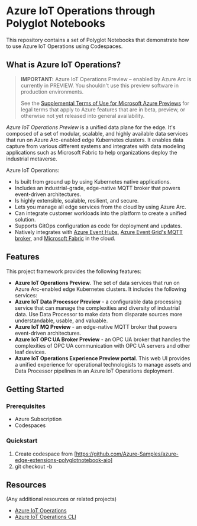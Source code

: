 # Azure IoT Operations through Polyglot Notebooks

This repository contains a set of Polyglot Notebooks that demonstrate how to use Azure IoT Operations using Codespaces.

## What is Azure IoT Operations?

> **IMPORTANT:** Azure IoT Operations Preview – enabled by Azure Arc is currently in PREVIEW.
You shouldn't use this preview software in production environments.
>
> See the [Supplemental Terms of Use for Microsoft Azure Previews](https://azure.microsoft.com/support/legal/preview-supplemental-terms/) for legal terms that apply to Azure features that are in beta, preview, or otherwise not yet released into general availability.

_Azure IoT Operations Preview_ is a unified data plane for the edge. It's composed of a set of modular, scalable, and highly available data services that run on Azure Arc-enabled edge Kubernetes clusters. It enables data capture from various different systems and integrates with data modeling applications such as Microsoft Fabric to help organizations deploy the industrial metaverse.

Azure IoT Operations:

* Is built from ground up by using Kubernetes native applications.
* Includes an industrial-grade, edge-native MQTT broker that powers event-driven architectures.
* Is highly extensible, scalable, resilient, and secure.
* Lets you manage all edge services from the cloud by using Azure Arc.
* Can integrate customer workloads into the platform to create a unified solution.
* Supports GitOps configuration as code for deployment and updates.
* Natively integrates with [Azure Event Hubs](/azure/event-hubs/azure-event-hubs-kafka-overview), [Azure Event Grid's MQTT broker](/azure/event-grid/mqtt-overview), and [Microsoft Fabric](/fabric/) in the cloud.

## Features

This project framework provides the following features:

* **Azure IoT Operations Preview**. The set of data services that run on Azure Arc-enabled edge Kubernetes clusters. It includes the following services:
* **Azure IoT Data Processor Preview** - a configurable data processing service that can manage the complexities and diversity of industrial data. Use Data Processor to make data from disparate sources more understandable, usable, and valuable.
* **Azure IoT MQ Preview** - an edge-native MQTT broker that powers event-driven architectures.
* **Azure IoT OPC UA Broker Preview** - an OPC UA broker that handles the complexities of OPC UA communication with OPC UA servers and other leaf devices.
* **Azure IoT Operations Experience Preview portal**. This web UI provides a unified experience for operational technologists to manage assets and Data Processor pipelines in an Azure IoT Operations deployment.

## Getting Started

### Prerequisites

- Azure Subscription
- Codespaces

### Quickstart

1. Create codespace from [https://github.com/Azure-Samples/azure-edge-extensions-polyglotnotebook-aio]
1. git checkout -b <mybranch>

## Resources

(Any additional resources or related projects)

- [Azure IoT Operations](https://docs.microsoft.com/azure/iot-operations/overview-iot-operations)
- [Azure IoT Operations CLI](https://docs.microsoft.com/cli/azure/ext/azure-iot-ops/iot/ops?view=azure-cli-latest)
